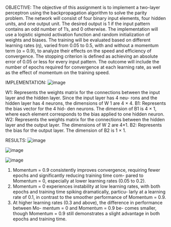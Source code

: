 OBJECTIVE:
The objective of this assignment is to implement a two-layer perceptron using the backpropagation algorithm to solve the parity problem. The network will consist of four binary input elements, four hidden units, and one output unit. The desired output is 1 if the input pattern contains an odd number of 1’s, and 0 otherwise. The implementation will use a logistic sigmoid activation function and random initialization of weights and biases. The training will be evaluated based on different learning rates (η), varied from 0.05 to 0.5, with and without a momentum term (α = 0.9), to analyze their effects on the speed and efficiency of convergence. The stopping criterion is defined as achieving an absolute error of 0.05 or less for every input pattern. The outcome will include the number of epochs required for convergence at each learning rate, as well as the effect of momentum on the training speed.

IMPLEMENTATION:
![image](https://github.com/user-attachments/assets/b61592b2-07b2-4a7f-8e36-2d36d5a7410a)

W1: Represents the weights matrix for the connections between the input layer and the hidden layer. Since the input layer has 4 neu- rons and the hidden layer has 4 neurons, the dimensions of W 1 are 4 × 4.
B1: Represents the bias vector for the 4 hid- den neurons. The dimension of B1 is 4 × 1, where each element corresponds to the bias applied to one hidden neuron.
W2: Represents the weights matrix for the connections between the hidden layer and the output layer. The dimensions of W 2 are 4×1.
B2: Represents the bias for the output layer. The dimension of B2 is 1 × 1.

RESULTS:
![image](https://github.com/user-attachments/assets/ea7599be-3bff-47ca-9175-3b60c073e26e)

![image](https://github.com/user-attachments/assets/51819acd-7330-46d7-b393-cff73b4151d6)

![image](https://github.com/user-attachments/assets/80125fdb-b168-4ef9-b25e-68c528bd4e54)

1. Momentum = 0.9 consistently improves convergence, requiring fewer epochs and significantly reducing training time com- pared to Momentum = 0, especially at lower learning rates (0.05 to 0.2).
2. Momentum = 0 experiences instability at low learning rates, with both epochs and training time spiking dramatically, particu- larly at a learning rate of 0.1, in contrast to the smoother performance of Momentum = 0.9.
3. At higher learning rates (0.3 and above), the difference in performance between Mo- mentum = 0 and Momentum = 0.9 be- comes smaller, though Momentum = 0.9 still demonstrates a slight advantage in both epochs and training time.



